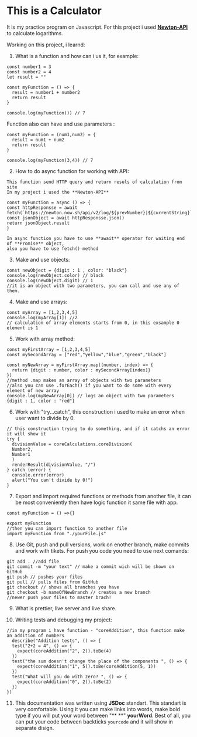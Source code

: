 # This is a Calculator
It is my practice program on Javascript.
For this project i used **[Newton-API](https://github.com/aunyks/newton-api)** to calculate logarithms.

Working on this project, i learnd:
1. What is a function and how can i us it, for example:
```
const number1 = 3
const number2 = 4
let result = ""

const myFunction = () => {
  result = number1 + number2
  return result
}

console.log(myFunction()) // 7
``` 

Function also can have and use parameters :
```
const myFunction = (num1,num2) = {
  result = num1 + num2
  return result 
}

console.log(myFunction(3,4)) // 7
```        

2. How to do async function for working with API:
```
This function send HTTP query and return resuls of calculation from site
In my project i used the **Newton-API**

const myFunction = async () => {
const httpResponsse = await fetch(`https://newton.now.sh/api/v2/log/${prevNumber}|${currentString}`)
const jsonObject = await httpResponsse.json()
return jsonObject.result
}

In async function you have to use **await** operator for waiting end of **Promise** object,
also you have to use fetch() method
```  

3. Make and use objects:
```
const newObject = {digit : 1 , color: "black"}
console.log(newObject.color) // black
console.log(newObject.digit) // 1
//it is an object with two parameters, you can call and use any of them.
```      

4. Make and use arrays:
```
const myArray = [1,2,3,4,5]
console.log(myArray[1]) //2
// calculation of array elements starts from 0, in this exsample 0 element is 1
```        

5. Work with array method:
```
const myFirstArray = [1,2,3,4,5]
const mySecondArray = ["red","yellow","blue","green","black"]

const myNewArray = myFirstArray.map((number, index) => {
  return {digit : number, color : mySecondArray[index]}
})
//method .map makes an array of objects with two parameters
//also you can use .forEach() if you want to do some with every element of new array
console.log(myNewArray[0]) // logs an object with two parameters {digit : 1, color : "red"}
```         
6. Work with "try...catch", this construction i used to make an error when user want to divide by 0.
```
// this construction trying to do something, and if it catchs an error it will show it 
try {
  divisionValue = coreCalculations.coreDivision(
  Number2,
  Number1
  )
  renderResult(divisionValue, "/")
} catch (error) {
  console.error(error)
  alert("You can't divide by 0!")
}
```        

7. Export and import required functions or methods from another file, it can be most conveniently then have logic function it same file with app.
```
const myFunction = () =>{}

export myFunction
//then you can import function to another file
import myFunction from "./yourFile.js"
```        
8. Use Git, push and pull versions, work on enother branch, make commits and work with tikets.
For push you code you need to use next comands:
```
git add . //add file
git commit -m "your text" // make a commit wich will be shown on GitHub
git push // pushes your files
git pull // pulls files from GitHub
git checkout // shows all branches you have
git checkout -b nameOfNewBranch // creates a new branch
//newer push your files to master brach! 
```      

9. What is prettier, live server and live share.

10. Writing tests and debugging my project:
```
//in my program i have function - "coreAddition", this function make an addition of numbers
  describe("Addition tests", () => {
  test("2+2 = 4", () => {
    expect(coreAddition("2", 2)).toBe(4)
  })
  test("the sum doesn't change the place of the components ", () => {
    expect(coreAddition("1", 5)).toBe(coreAddition(5, 1))
  })
  test("What will you do with zero? ", () => {
    expect(coreAddition("0", 2)).toBe(2)
  })
})
```
11. This documentation was written using **JSDoc** standart.
This standart is very comfortable. Using it you can make links into words, make bold type if you will put your word between  "** **" **yourWord**. Best of all, you can put your code between backticks `yourcode` and it will show in separate disign. 

